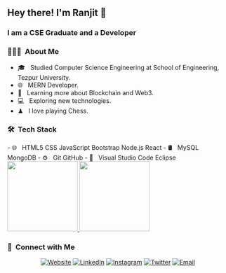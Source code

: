 <h2> Hey there! I'm Ranjit 👋</h2>
<h3> I am a CSE Graduate and a Developer </h3>

<h3> 👨🏻‍💻 &nbsp;About Me </h3>

- 🎓 &nbsp; Studied Computer Science Engineering at School of Engineering, Tezpur University.
- 🌐 &nbsp; MERN Developer.
- 🤖 &nbsp; Learning more about Blockchain and Web3.
- 💻 &nbsp; Exploring new technologies.
- ♟ &nbsp;  I love playing Chess.
<h3> 🛠 &nbsp;Tech Stack</h3>
- 🌐 &nbsp;
  HTML5
  CSS
  JavaScript
  Bootstrap
  Node.js
  React
- 🛢 &nbsp;
  MySQL
  MongoDB
- ⚙️ &nbsp;
  Git
  GitHub
- 🔧 &nbsp;
  Visual Studio Code
  Eclipse

<br/>

<a href="https://github.com/rks0001">
  <img height="160em" src="https://github-readme-stats.vercel.app/api?username=rks0001&theme=tokyonight&show_icons=true" />
  <img height="160em" src="https://github-readme-stats.vercel.app/api/top-langs/?username=rks0001&theme=tokyonight&layout=compact" />
</a>

<br/>

<h3> 🤝 &nbsp;Connect with Me </h3>

<p align="center">
<a href="https://ranjitkalita.netlify.app/" target="_blank" ><img alt="Website" src="https://img.shields.io/badge/Website-ranjitkalita-blue?style=flat-square&logo=google-chrome"></a>
<a href="https://www.linkedin.com/in/ranjit-kalita-a5316b167/" target="_blank"><img alt="LinkedIn" src="https://img.shields.io/badge/LinkedIn-Ranjit%20Kalita-blue?style=flat-square&logo=linkedin"></a>
<a href="https://www.instagram.com/ranjit.kalita.23/" target="_blank"><img alt="Instagram" src="https://img.shields.io/badge/Instagram-ranjit.kalita.23-blue?style=flat-square&logo=instagram"></a>
 <a href="https://twitter.com/ranjitkalita5o5/" target="_blank"><img alt="Twitter" src="https://img.shields.io/badge/Twitter-ranjitkalita5o5-blue?style=flat-square&logo=twitter"></a>
<a href="mailto:ranjitkalita499@gmail.com" target="_blank"><img alt="Email" src="https://img.shields.io/badge/Email-ranjitkalita499@gmail.com-blue?style=flat-square&logo=gmail"></a>
</p>

